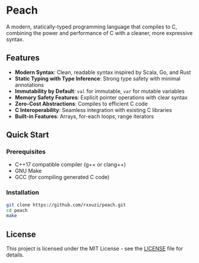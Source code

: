 # Peach 

A modern, statically-typed programming language that compiles to C, combining the power and performance of C with a cleaner, more expressive syntax.

## Features

- **Modern Syntax**: Clean, readable syntax inspired by Scala, Go, and Rust
- **Static Typing with Type Inference**: Strong type safety with minimal annotations
- **Immutability by Default**: `val` for immutable, `var` for mutable variables
- **Memory Safety Features**: Explicit pointer operations with clear syntax
- **Zero-Cost Abstractions**: Compiles to efficient C code
- **C Interoperability**: Seamless integration with existing C libraries
- **Built-in Features**: Arrays, for-each loops, range iterators

## Quick Start

### Prerequisites

- C++17 compatible compiler (g++ or clang++)
- GNU Make
- GCC (for compiling generated C code)

### Installation

```bash
git clone https://github.com/rxxuzi/peach.git
cd peach
make
```

## License

This project is licensed under the MIT License - see the [LICENSE](LICENSE) file for details.
